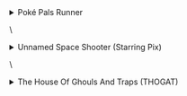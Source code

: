 <details>
<summary>Poké Pals Runner</summary>
	\
	Engine: GameMaker 8.1
	\
	Status: Lost
	\
	I don’t remember much about Poké Pals Runner except that it was made in Game Maker 8.1 as a personal project at school. From what I remember at the time I was playing Poké Park 2: Wonders Beyond and decided to make an endless runner based on Pikachu, Oshawott, Snivy and Tepig. However, I didn’t know how to make an endless runner so I made a simple avoid the walls game featuring pretty terrible Google Image searched sprites of the characters and an overall terrible MS Paint background style. The game was never completed but was close to finished until I abandoned it and never thought to archive the build I had created.

</details>

\

<details>
<summary>Unnamed Space Shooter (Starring Pix)</summary>
	\
	Engine: GameMaker Studio
	\
	Status: Lost
	\
	This was a more recent loss but this game was created in Game Maker Studio as a 2D space shooter starring simple block characters from a far off planet (Basically my excuse as to why I can’t draw to save my life). Captain Pix and his.. ahem… “female friend” Pax join forces to defeat an alien species…. Actually.. I just made that last line up.. I literally spent most of my time on the title and then gave up XD

</details>

\

<details>
<summary>The House Of Ghouls And Traps (THOGAT)</summary>
	\
	Engine: GameMaker Studio
	\
	Status: Lost
	\
	The House Of Ghouls And Traps (or THOGAT) was intended to be a point and click horror game made with Game Maker Studio but was scrapped before any real work was done and was turned into an April fools joke that never got released. And at this point the source code and any compiled builds have been lost. However, The title song simply known as THOGAT exists online as an archive and has been used in [Markiplier’s Mansion](https://pikakid98-games.github.io/markipliers-mansion).
	\
	<details>
	<summary>View the music archive here</summary>
		\
		[Soundcloud](https://soundcloud.com/djtwilightofficial/thogat)
		\
		[BandCamp](https://djtwilight.bandcamp.com/track/thogat)

	</details>

</details>

\

<details>
<summary>Pikakid98’s Adventure</summary>
	\
	Engine: RPG Maker VX Ace
	\
	Status: Archived online
	\
	Pikakid98’s Adventure (Also known as Jordan’s Adventure) was intended to be a game based on my adventures. However the game was scrapped due to a lack of ideas. 3 Different variants of this game exist. Those being “Jordan’s Adventure”, “Pikakid98’s Adventure” and “Pikakid8’s Adventure” (with a typo in the title). The one with the typo is the most playable and has the most content but even then I have no intention of releasing any of them as they’re all worse than anything else and are incredibly lazily made.

</details>

\

<details>
<summary>Cat Warfare Demake</summary>
	\
	Engine: RPG Maker VX Ace
	\
	Status: Archived online
	\
	Cat Warfare Demake was intended to be an 8-Bit RPG demake of [SonicboomColt](https://github.com/Sonicboomcolt)’s [Cat Warfare](https://www.notsoclassicgames.com/games/cat-warfare) and would have eventually been pitched as an official spin off to Cat Warfare and sold on Steam with permission from SonicboomColt and possibly a revenue split.. Let’s just say that the amount of content in the game didn’t even justify it being a free release on the depths of the internet with the only map being a premade sprite sheet that was intended as a placeholder.. The game was abandoned and the Cat Warfare series never happened as it stuck with only one game.

</details>

\

<details>
<summary>Five Nights At Freddy’s: Purple Guy Origins</summary>
	\
	Engine: RPG Maker VX Ace
	\
	Status: Archived online
	\
	Five Nights At Freddy’s: Purple Guy Origins (aka FNAFPGO or Simply FNAF: Purple Guy Origins) was a Five Night’s At Freddy’s fangame and was intended to be an RPG in the style of Five Nights At F`**`kboy’s with a more serious story going in depth to my own fanfiction based on purple guy.. However, This game never got past the “first room being slapped together” phase and therefore has no place anywhere online.

</details>

\

<details>
<summary>Sheep</summary>
	\
	Engine: RPG Maker VX Ace
	\
	Status: Archived online
	\
	Sheep was started as a project between me and [Simon (EyeShellJones)](https://www.youtube.com/@0768536387) as an eventual commerial product for EyeShellGames set in a dystopian universe where any minor law break results in death and all must obey a hivemind. The game was inspired by [Suits: A Business RPG](https://store.steampowered.com/app/410670). However, The progress done on it was so minor that it was never published anywhere on the internet and the source code rots away on the Steam cloud.

</details>

\

<details>
<summary>Cave Of The Dead +</summary>
	\
	Engine: GameMaker Studio
	\
	Status: Lost
	\
	Cave Of The Dead + was planned as a complete rework of Cave Of The Dead in the same vain as [Cave Of The Dead Remastered](https://pikakid98-games.github.io/cave-of-the-dead-remastered) but with a completely different genre. This version was planned to be a 2D platforming roguelite like Spelunky but had even less work put in than the remaster as this version never even started getting reworked and only contained the original game and nothing more.

</details>